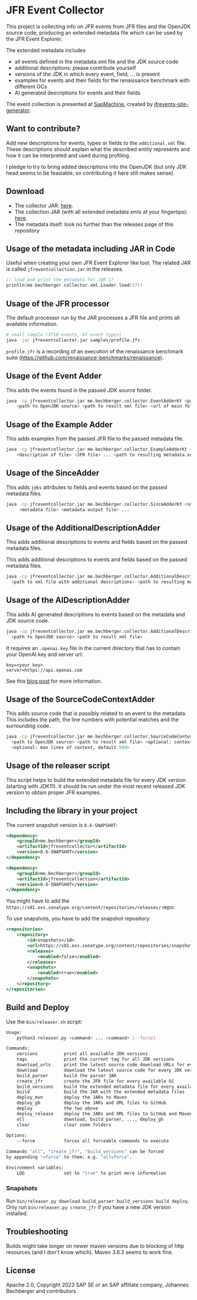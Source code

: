 JFR Event Collector
=====================

This project is collecting info on JFR events from JFR files and the OpenJDK source code,
producing an extended metadata file which can be used by the JFR Event Explorer.

The extended metadata includes

- all events defined in the metadata.xml file and the JDK source code
- additional descriptions: please contribute yourself
- versions of the JDK in which every event, field, ... is present
- examples for events and their fields for the renaissance benchmark with different GCs
- AI generated descriptions for events and their fields

The event collection is presented at [SapMachine](https://sap.github.io/SapMachine/jfrevents/),
created by [jfrevents-site-generator](https://github.com/parttimenerd/jfrevents-site-generator).

## Want to contribute?

Add new descriptions for events, types or fields to the `additional.xml` file.
These descriptions should explain what the described entity represents and
how it can be interpreted and used during profiling.

I pledge to try to bring added descriptions into the OpenJDK (but only JDK head seems to be feasiable, 
so contributing it here still makes sense).

## Download

- The collector JAR: 
  [here](https://github.com/parttimenerd/jfreventcollector/releases/latest/download/jfreventcollector.jar).
- The collection JAR (with all extended metadata xmls at your fingertips): 
  [here](https://github.com/parttimenerd/jfreventcollector/releases/latest/download/jfreventcollection.jar).
- The metadata itself: look no further than the releases page of this repository


## Usage of the metadata including JAR in Code
Useful when creating your own JFR Event Explorer like tool. The related JAR is called `jfreventcollection.jar`
in the releases.

```kotlin
// load and print the metadata for JDK 17
println(me.bechberger.collector.xml.Loader.load(17))
```


## Usage of the JFR processor

The default processor run by the JAR processes a JFR file and prints all available information.
```sh
# small sample (3710 events, 47 event types)
java -jar jfreventcollector.jar samples/profile.jfr
```

`profile.jfr` is a recording of an execution of the renaissance benchmark suite
(https://github.com/renaissance-benchmarks/renaissance).

## Usage of the Event Adder
This adds the events found in the passed JDK source folder.

```sh
java -cp jfreventcollector.jar me.bechberger.collector.EventAdderKt <path to metadata.xml> \
    <path to OpenJDK source> <path to result xml file> <url of main folder> <permanent url of main folder>
```

## Usage of the Example Adder
This adds examples from the passed JFR file to the passed metadata file.

```sh
java -cp jfreventcollector.jar me.bechberger.collector.ExampleAdderKt <path to metadata.xml> <label of file> \
    <description of file> <JFR file> ... <path to resulting metadata.xml>
```

## Usage of the SinceAdder
This adds `jdks` attributes to fields and events based on the passed metadata files.

```sh
java -cp jfreventcollector.jar me.bechberger.collector.SinceAdderKt <smallest version> \
     <metadata file> <metadata output file> ...
```

## Usage of the AdditionalDescriptionAdder
This adds additional descriptions to events and fields based on the passed metadata files.

This adds additional descriptions to events and fields based on the passed metadata files.

```sh
java -cp jfreventcollector.jar me.bechberger.collector.AdditionalDescriptionAdderKt <path to metadata.xml> \
  <path to xml file with additional descriptions> <path to resulting metadata.xml>
```

## Usage of the AIDescriptionAdder

This adds AI generated descriptions to events based on the metadata and JDK source code.

```sh
java -cp jfreventcollector.jar me.bechberger.collector.AdditionalDescriptionAdderKt <path to metadata.xml> \
  <path to OpenJDK source> <path to result xml file>       
```

It requires an `.openai.key` file in the current directory that has to contain your OpenAI key and server url:

```properties
key=<your key>
server=https://api.openai.com
```
See this [blog post](https://mostlynerdless.de/blog/2023/12/20/using-ai-to-create-jfr-event-descriptions/)
for more information.

## Usage of the SourceCodeContextAdder
This adds source code that is possibly related to an event to the metadata.
This includes the path, the line numbers with potential matches and the surrounding code.

```sh
java -cp jfreventcollector.jar me.bechberger.collector.SourceCodeContextAdderKt <path to metadata.xml> \
  <path to OpenJDK source> <path to result xml file> <optional: context lines per match, default 25> \
  <optional: max lines of context, default 500>
````

## Usage of the releaser script
This script helps to build the extended metadata file for every JDK version (starting with JDK11).
It should be run under the most recent released JDK version to obtain proper JFR examples.

## Including the library in your project

The current snapshot version is `0.6-SNAPSHOT`:

```xml
<dependency>
    <groupId>me.bechberger</groupId>
    <artifactId>jfreventcollector</artifactId>
    <version>0.6-SNAPSHOT</version>
</dependency>
```

```xml
<dependency>
    <groupId>me.bechberger</groupId>
    <artifactId>jfreventcollection</artifactId>
    <version>0.6-SNAPSHOT</version>
</dependency>
```

You might have to add the `https://s01.oss.sonatype.org/content/repositories/releases/` repo:

To use snapshots, you have to add the snapshot repository:

```xml
<repositories>
    <repository>
        <id>snapshots</id>
        <url>https://s01.oss.sonatype.org/content/repositories/snapshots/</url>
        <releases>
            <enabled>false</enabled>
        </releases>
        <snapshots>
            <enabled>true</enabled>
        </snapshots>
    </repository>
</repositories>
```

## Build and Deploy

Use the `bin/releaser.sh` script:

```sh
Usage:
    python3 releaser.py <command> ... <command> [--force]

Commands:
    versions          print all available JDK versions
    tags              print the current tag for all JDK versions
    download_urls     print the latest source code download URLs for every JDK version
    download          download the latest source code for every JDK version
    build_parser      build the parser JAR
    create_jfr        create the JFR file for every available GC
    build_versions    build the extended metadata file for every available JDK version
    build             build the JAR with the extended metadata files
    deploy_mvn        deploy the JARs to Maven
    deploy_gh         deploy the JARs and XML files to GitHub
    deploy            the two above
    deploy_release    deploy the JARs and XML files to GitHub and Maven as releases
    all               download, build_parser, ..., deploy_gh
    clear             clear some folders
    
Options:
    --force           forces all forceable commands to execute

Commands "all", "create_jfr", "build_versions" can be forced 
by appending "=force" to them, e.g. "all=force".

Environment variables:
    LOG               set to "true" to print more information
```

### Snapshots

Run `bin/releaser.py download build_parser build_versions build deploy`.
Only run `bin/releaser.py create_jfr` if you have a new JDK version installed.

## Troubleshooting
Builds might take longer on newer maven versions due to blocking
of http resources (and I don't know which).
Maven 3.6.3 seems to work fine.

License
-------
Apache 2.0, Copyright 2023 SAP SE or an SAP affiliate company, 
Johannes Bechberger and contributors
